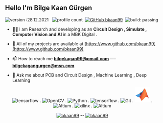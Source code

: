 ## Hello I'm Bilge Kaan Gürgen
![version :28.12.2021](https://img.shields.io/badge/version-17.08.2021-informational) &nbsp;
![profile count](https://komarev.com/ghpvc/?username=bkaan99&color=red)&nbsp;
[![GitHub bkaan99](https://img.shields.io/github/followers/bkaan99?label=follow&style=social)](https://github.com/bkaan99)&nbsp;
![build: passing](https://img.shields.io/badge/build-passing-success)


- 👩‍💻 I am Research and developing as an <b>Circuit Design , Simulate , Computer Vision and AI </b> in a MBK Digital .

- 🚀 All of my projects are available at [https://www.github.com/bkaan99](https://www.github.com/bkaan99)

- 📫 How to reach me **bilgekagan99@gmail.com**  ---  **bilgekagangurgen@msn.com**

- 💬 Ask me about PCB and Circuit Design , Machine Learning , Deep Learning
 
<p align="center">
 
 <img title="Tensorflow" alt="tensorflow" src="https://www.vectorlogo.zone/logos/tensorflow/tensorflow-icon.svg"  width="50" height="50"/>
 .
 <img title="OpenCV" alt="OpenCV" src="https://raw.githubusercontent.com/gilbarbara/logos/f4c8e8b933aa80ce83b6d6d387e016bf4cb4e376/logos/opencv.svg"  width="50" height="50"/>
 .
 <img title="Python" alt="Python" src="https://icongr.am/devicon/python-original.svg?size=128&color=currentColor"  width="40" height="50"/>
 .
 <img title="PyCharm" alt="tensorflow" src="https://icongr.am/devicon/pycharm-original-wordmark.svg?size=128&color=currentColor"  width="70" height="50"/> 
.
 <img title="Git" alt="Git" src="https://icongr.am/devicon/git-original.svg?size=128&color=currentColor"  width="50" height="50"/> 
 .
 <img title="Matlab" alt="Matlab" src="https://raw.githubusercontent.com/devicons/devicon/2ae2a900d2f041da66e950e4d48052658d850630/icons/matlab/matlab-original.svg" width="50" height="50"/>
 .
 <img title="Altium" alt="Altium" src="https://upload.wikimedia.org/wikipedia/commons/thumb/5/5f/Altium_Logo.svg/664px-Altium_Logo.svg.png"  width="90" height="40"/> 
 .
 <img title="xilinx" alt="xilinx" src="https://raw.githubusercontent.com/todogroup/todogroup.org/bdeb720d94d0ad1c3f02a3e1168c87ba51ce2da6/static/img/logo_xilinx.svg" width="90" height="50"/> 
 .
 <img title="Autodesk Eagle" alt="Altium" src="https://peoplevine.blob.core.windows.net/files/397/business/3631/3631_logo-20200319045341.png"  width="50" height="50"/> 
 

 
</p>

<p align="center">
<a href="https://linkedin.com/in/bilgekaangurgen" target="blank"><img align="center" src="https://cdn.jsdelivr.net/npm/simple-icons@3.0.1/icons/linkedin.svg" alt="bkaan99" height="30" width="30" /></a>
--
<a href="https://instagram.com/bkaan99" target="blank"><img align="center" src="https://cdn.jsdelivr.net/npm/simple-icons@3.0.1/icons/instagram.svg" alt="bkaan99" height="30" width="30" /></a>
</p>
